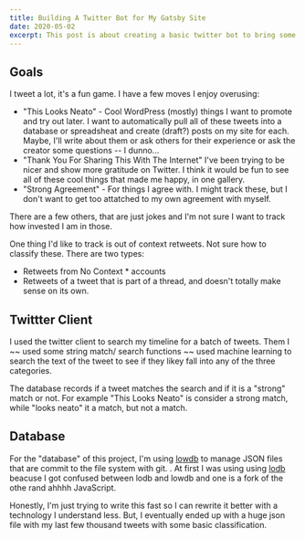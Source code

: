 ```yaml
---
title: Building A Twitter Bot for My Gatsby Site
date: 2020-05-02
excerpt: This post is about creating a basic twitter bot to bring some of my tweets into my Gatsby site.
---
```


## Goals

I tweet a lot, it's a fun game. I have a few moves I enjoy overusing:

- "This Looks Neato" - Cool WordPress (mostly) things I want to promote and try out later. I want to automatically pull all of these tweets into a database or spreadsheat and create (draft?) posts on my site for each. Maybe, I'll write about them or ask others for their experience or ask the creator some questions -- I dunno...
- "Thank You For Sharing This With The Internet" I've been trying to be nicer and show more gratitude on Twitter. I think it would be fun to see all of these cool things that made me happy, in one gallery.
- "Strong Agreement" - For things I agree with. I might track these, but I don't want to get too attatched to my own agreement with myself.

There are a few others, that are just jokes and I'm not sure I want to track how invested I am in those.

One thing I'd like to track is out of context retweets. Not sure how to classify these. There are two types:

- Retweets from No Context \* accounts
- Retweets of a tweet that is part of a thread, and doesn't totally make sense on its own.

## Twittter Client

I used the twitter client to search my timeline for a batch of tweets. Them I ~~ used some string match/ search functions ~~ used machine learning to search the text of the tweet to see if they likey fall into any of the three categories.

The database records if a tweet matches the search and if it is a "strong" match or not. For example "This Looks Neato" is consider a strong match, while "looks neato" it a match, but not a match.

## Database

For the "database" of this project, I'm using [lowdb](https://www.npmjs.com/package/lowdb) to manage JSON files that are commit to the file system with git.
. At first I was using using [lodb](https://www.npmjs.com/package/lodb) beacuse I got confused between lodb and lowdb and one is a fork of the othe rand ahhhh JavaScript.

Honestly, I'm just trying to write this fast so I can rewrite it better with a technology I understand less. But, I eventually ended up with a huge json file with my last few thousand tweets with some basic classification.
